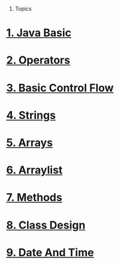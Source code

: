
1. Topics

# [1. Java Basic](./javabasic/index.md)
# [2. Operators](./operator/index.md)
# [3. Basic Control Flow](./control/index.md)
# [4. Strings](./string/index.md)
# [5. Arrays](./array/index.md)
# [6. Arraylist](./arraylist/index.md)
# [7. Methods](./method/index.md)
# [8. Class Design](./class/index.md)
# [9. Date And Time](./date/index.md)